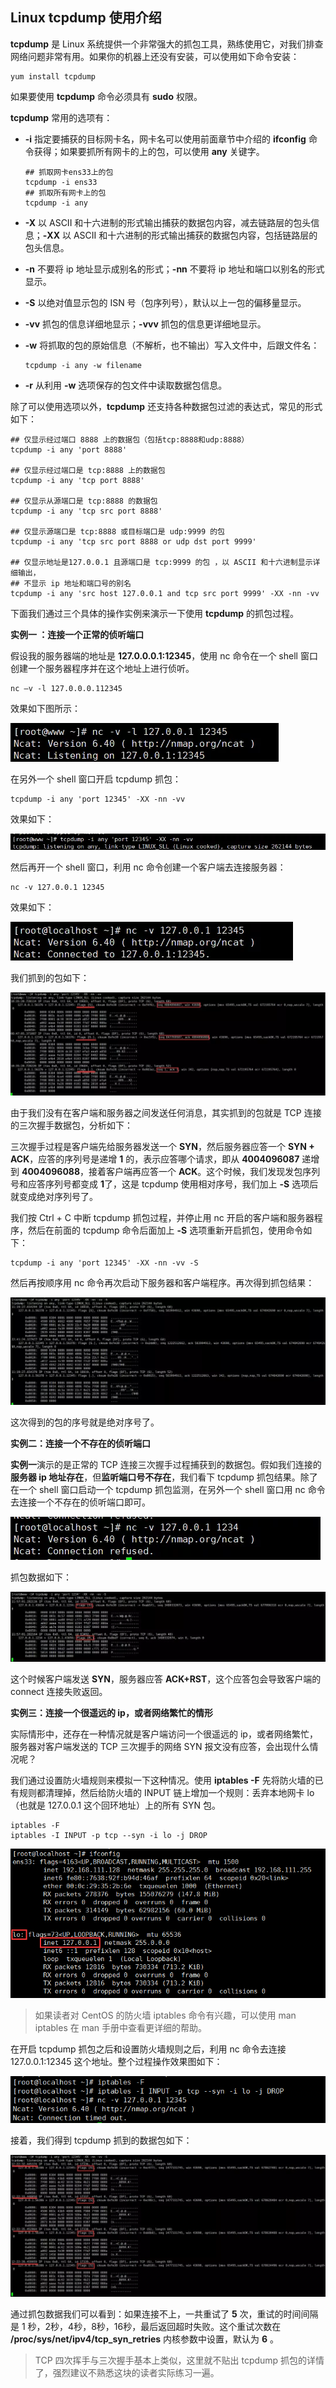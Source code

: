 ## Linux tcpdump 使用介绍

**tcpdump** 是 Linux 系统提供一个非常强大的抓包工具，熟练使用它，对我们排查网络问题非常有用。如果你的机器上还没有安装，可以使用如下命令安装：

```
yum install tcpdump
```

如果要使用 **tcpdump** 命令必须具有 **sudo** 权限。

**tcpdump** 常用的选项有：

- **-i** 指定要捕获的目标网卡名，网卡名可以使用前面章节中介绍的 **ifconfig** 命令获得；如果要抓所有网卡的上的包，可以使用 **any** 关键字。

  ```
  ## 抓取网卡ens33上的包
  tcpdump -i ens33
  ## 抓取所有网卡上的包
  tcpdump -i any
  ```

- **-X** 以 ASCII 和十六进制的形式输出捕获的数据包内容，减去链路层的包头信息；**-XX** 以 ASCII 和十六进制的形式输出捕获的数据包内容，包括链路层的包头信息。

- **-n** 不要将 ip 地址显示成别名的形式；**-nn** 不要将 ip 地址和端口以别名的形式显示。

- **-S** 以绝对值显示包的 ISN 号（包序列号），默认以上一包的偏移量显示。

- **-vv** 抓包的信息详细地显示；**-vvv** 抓包的信息更详细地显示。

- **-w** 将抓取的包的原始信息（不解析，也不输出）写入文件中，后跟文件名：

  ```
  tcpdump -i any -w filename  
  ```

- **-r** 从利用 **-w** 选项保存的包文件中读取数据包信息。

除了可以使用选项以外，**tcpdump** 还支持各种数据包过滤的表达式，常见的形式如下：

```
## 仅显示经过端口 8888 上的数据包（包括tcp:8888和udp:8888）
tcpdump -i any 'port 8888'

## 仅显示经过端口是 tcp:8888 上的数据包
tcpdump -i any 'tcp port 8888'

## 仅显示从源端口是 tcp:8888 的数据包
tcpdump -i any 'tcp src port 8888'

## 仅显示源端口是 tcp:8888 或目标端口是 udp:9999 的包 
tcpdump -i any 'tcp src port 8888 or udp dst port 9999'

## 仅显示地址是127.0.0.1 且源端口是 tcp:9999 的包 ，以 ASCII 和十六进制显示详细输出，
## 不显示 ip 地址和端口号的别名
tcpdump -i any 'src host 127.0.0.1 and tcp src port 9999' -XX -nn -vv
```

下面我们通过三个具体的操作实例来演示一下使用 **tcpdump** 的抓包过程。

**实例一 ：连接一个正常的侦听端口**

假设我的服务器端的地址是 **127.0.0.0.1:12345**，使用 nc 命令在一个 shell 窗口创建一个服务器程序并在这个地址上进行侦听。

```
nc –v -l 127.0.0.0.112345
```

效果如下图所示：

![](../imgs/tcpdump1.webp)

在另外一个 shell 窗口开启 tcpdump 抓包：

```
tcpdump -i any 'port 12345' -XX -nn -vv
```

效果如下：

![](../imgs/tcpdump2.webp)

然后再开一个 shell 窗口，利用 nc 命令创建一个客户端去连接服务器：

```
nc -v 127.0.0.1 12345
```

效果如下：

![](../imgs/tcpdump3.webp)

我们抓到的包如下：

![](../imgs/tcpdump4.webp)

由于我们没有在客户端和服务器之间发送任何消息，其实抓到的包就是 TCP 连接的三次握手数据包，分析如下：

三次握手过程是客户端先给服务器发送一个 **SYN**，然后服务器应答一个 **SYN + ACK**，应答的序列号是递增 **1** 的，表示应答哪个请求，即从 **4004096087** 递增到 **4004096088**，接着客户端再应答一个 **ACK**。这个时候，我们发现发包序列号和应答序列号都变成 **1**了，这是 tcpdump 使用相对序号，我们加上 **-S** 选项后就变成绝对序列号了。

我们按 Ctrl + C 中断 tcpdump 抓包过程，并停止用 nc 开启的客户端和服务器程序，然后在前面的 tcpdump 命令后面加上 **-S** 选项重新开启抓包，使用命令如下：

```
tcpdump -i any 'port 12345' -XX -nn -vv -S
```

然后再按顺序用 nc 命令再次启动下服务器和客户端程序。再次得到抓包结果：

![](../imgs/tcpdump5.webp)

这次得到的包的序号就是绝对序号了。

**实例二：连接一个不存在的侦听端口**

**实例一**演示的是正常的 TCP 连接三次握手过程捕获到的数据包。假如我们连接的**服务器 ip 地址存在**，但**监听端口号不存在**，我们看下 tcpdump 抓包结果。除了在一个 shell 窗口启动一个 tcpdump 抓包监测，在另外一个 shell 窗口用 nc 命令去连接一个不存在的侦听端口即可。

![](../imgs/tcpdump6.webp)

抓包数据如下：

![](../imgs/tcpdump7.webp)

这个时候客户端发送 **SYN**，服务器应答 **ACK+RST**，这个应答包会导致客户端的 connect 连接失败返回。

**实例三：连接一个很遥远的 ip，或者网络繁忙的情形**

实际情形中，还存在一种情况就是客户端访问一个很遥远的 ip，或者网络繁忙，服务器对客户端发送的 TCP 三次握手的网络 SYN 报文没有应答，会出现什么情况呢？

我们通过设置防火墙规则来模拟一下这种情况。使用 **iptables -F** 先将防火墙的已有规则都清理掉，然后给防火墙的 INPUT 链上增加一个规则：丢弃本地网卡 lo（也就是 127.0.0.1 这个回环地址）上的所有 SYN 包。

```
iptables -F
iptables -I INPUT -p tcp --syn -i lo -j DROP
```

![](../imgs/tcpdump8.png)



> 如果读者对 CentOS 的防火墙 iptables 命令有兴趣，可以使用 man iptables 在 man 手册中查看更详细的帮助。

在开启 tcpdump 抓包之后和设置防火墙规则之后，利用 nc 命令去连接 127.0.0.1:12345 这个地址。整个过程操作效果图如下：

![](../imgs/tcpdump9.png)

接着，我们得到 tcpdump 抓到的数据包如下：

![](../imgs/tcpdump10.webp)

通过抓包数据我们可以看到：如果连接不上，一共重试了 **5** 次，重试的时间间隔是 1 秒，2秒，4秒，8秒，16秒，最后返回超时失败。这个重试次数在 **/proc/sys/net/ipv4/tcp_syn_retries** 内核参数中设置，默认为 **6** 。

> TCP 四次挥手与三次握手基本上类似，这里就不贴出 tcpdump 抓包的详情了，强烈建议不熟悉这块的读者实际练习一遍。
